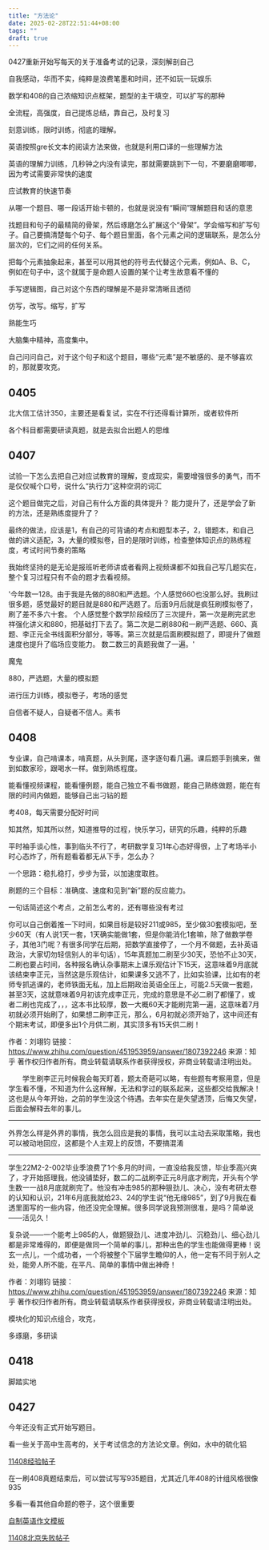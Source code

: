 ```yaml
---
title: "方法论"
date: 2025-02-28T22:51:44+08:00
tags: ""
draft: true
---
```


0427重新开始写每天的关于准备考试的记录，深刻解剖自己

自我感动，华而不实，纯粹是浪费笔墨和时间，还不如玩一玩娱乐

数学和408的自己浓缩知识点框架，题型的主干填空，可以扩写的那种

全流程，高强度，自己提炼总结，靠自己，及时复习

刻意训练，限时训练，彻底的理解。

英语按照gre长文本的阅读方法来做，也就是利用口译的一些理解方法

英语的理解力训练，几秒钟之内没有读完，那就需要跳到下一句，不要磨磨唧唧，因为考试需要非常快的速度

应试教育的快速节奏

从哪一个题目、哪一段话开始卡顿的，也就是说没有“瞬间”理解题目和话的意思

找题目和句子的最精简的骨架，然后琢磨怎么扩展这个“骨架”。学会缩写和扩写句子。自己要搞清楚每个句子、每个题目里面，各个元素之间的逻辑联系，是怎么分层次的，它们之间的任何关系。

把每个元素抽象起来，甚至可以用其他的符号去代替这个元素，例如A、B、C，例如在句子中，这个就属于是命题人设置的某个让考生故意看不懂的

手写逻辑图，自己对这个东西的理解是不是非常清晰且透彻

仿写，改写。缩写，扩写

熟能生巧

大脑集中精神，高度集中。

自己问问自己，对于这个句子和这个题目，哪些“元素”是不敏感的、是不够喜欢的，那就要攻克。

## 0405

北大信工估计350，主要还是看复试，实在不行还得看计算所，或者软件所

各个科目都需要研读真题，就是去拟合出题人的思维

## 0407

试验一下怎么去把自己对应试教育的理解，变成现实，需要增强很多的勇气，而不是仅仅喊个口号，说什么“执行力”这种空洞的词汇

这个题目做完之后，对自己有什么方面的具体提升？ 能力提升了，还是学会了新的方法，还是熟练度提升了？

最终的做法，应该是1，有自己的可背诵的考点和题型本子，2，错题本，和自己做的讲义适配，3，大量的模拟卷，目的是限时训练，检查整体知识点的熟练程度，考试时间节奏的策略

我始终坚持的是无论是报班听老师讲或者看网上视频课都不如我自己写几题实在，整个复习过程只有不会的题才去看视频。

'今年数一128。由于我是先做的880和严选题。个人感觉660也没那么好。我刷过很多题，感觉最好的题目就是880和严选题了。后面9月后就是疯狂刷模拟卷了，刷了差不多六十套。
个人感觉整个数学阶段经历了三次提升，第一次是刷完武忠祥强化讲义和880，把基础打下去了。第二次是二刷880和一刷严选题、660、真题、李正元全书线面积分部分，等等。第三次就是后面刷模拟题了，即提升了做题速度也提升了临场应变能力。
数二数三的真题我做了一遍。'

魔鬼

880，严选题，大量的模拟题

进行压力训练，模拟卷子，考场的感觉

自信者不疑人，自疑者不信人。素书

## 0408

专业课，自己啃课本，啃真题，从头到尾，逐字逐句看几遍。课后题手到擒来，做到如数家珍，跟喝水一样。做到熟练程度。

能看懂视频课程，能看懂例题，能自己独立不看书做题，能自己熟练做题，能在有限的时间内做题，能够自己出刁钻的题

考408，每天需要分配好时间

知其然，知其所以然，知道推导的过程，快乐学习，研究的乐趣，纯粹的乐趣

平时袖手谈心性，事到临头不行了，考研数学复习1年心态好得很，上了考场半小时心态炸了，所有题看着都无从下手，怎么办？

一个思路：稳扎稳打，步步为营，以加速度取胜。

刷题的三个目标：准确度、速度和见到“新”题的反应能力。

一句话简述这个考点，之前怎么考的，还有哪些没有考过

你可以自己倒着推一下时间，如果目标是较好211或985，至少做30套模拟吧，至少60天（有人说1天一套，1天确实能做1套，但是你能消化1套嘛，除了做数学卷子，其他3门呢？有很多同学在后期，把数学直接停了，一个月不做题，去补英语政治，大家切勿轻信别人的半句话），15年真题加二刷至少30天，恐怕不止30天，二刷也要占时间，各种报名确认杂事期末上课乐观估计下15天，这意味着9月底就该结束李正元，当然这是乐观估计，如果课多又逃不了，比如实验课，比如有的老师专抓逃课的，老师铁面无私，加上后期政治英语全压上，可能2.5天做一套题，甚至3天，这就意味着9月初该完成李正元，完成的意思是不必二刷了都懂了，或者二刷也完成了，，，这本书比较厚，数一大概60天才能刷完第一遍，这意味着7月初就必须开始刷了，如果想二刷李正元，那么，6月初就必须开始了，这中间还有个期末考试，即便多出1个月供二刷，其实顶多有15天供二刷！

作者：刘翊钧
链接：https://www.zhihu.com/question/451953959/answer/1807392246
来源：知乎
著作权归作者所有。商业转载请联系作者获得授权，非商业转载请注明出处。

　　学生刷李正元时候我会每天盯着，题太奇葩可以略，有些题有考察用意，但是学生看不懂，不知道为什么这样解，无法和学过的联系起来，这些都交给我解决！这也是从今年开始，之前的学生没这个待遇。去年实在是失望透顶，后悔又失望，后面会解释去年的事儿。

-----

外界怎么样是外界的事情，我怎么回应是我的事情，我可以主动去采取策略，我也可以被动地回应，这都是个人主观上的反馈，不要搞混淆

------

学生22M2-2-002毕业季浪费了1个多月的时间，一直没给我反馈，毕业季高兴爽了，才开始搭理我，他没铺垫好，数二的二战刷李正元8月底才刷完，开头有个学生数一一战8月底就刷完了。他没有冲击985的那种狠劲儿、决心，没有考研太卷的认知和认识，21年6月底我就给23、24的学生说“他无缘985”，到了9月我在看透里面写的一些内容，他还没完全理解。很多同学说我预测很准，是吗？简单说——活见久！

复杂说——一个能考上985的人，做题狠劲儿、进度冲劲儿、沉稳劲儿、细心劲儿都是非常难得的，即便是做同一个简单的事儿，那种出色的学生也能做得更棒！说玄一点儿，一个成功者，一个将被整个下届学生瞻仰的人，他一定有不同于别人之处，能旁人所不能，在平凡、简单的事情中做出神奇！

作者：刘翊钧
链接：https://www.zhihu.com/question/451953959/answer/1807392246
来源：知乎
著作权归作者所有。商业转载请联系作者获得授权，非商业转载请注明出处。

模块化的知识点组合，攻克，

多琢磨，多研读

## 0418

脚踏实地

## 0427

今年还没有正式开始写题目。

看一些关于高中生高考的，关于考试信念的方法论文章。例如，水中的硫化铝

[11408经验帖子](https://zhuanlan.zhihu.com/p/23002923956)

在一刷408真题结束后，可以尝试写写935题目，尤其近几年408的计组风格很像935

多看一看其他自命题的卷子，这个很重要

[自制英语作文模板](https://zhuanlan.zhihu.com/p/689879735)

[11408北京失败帖子](https://zhuanlan.zhihu.com/p/14403582817)
